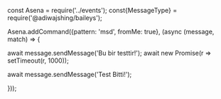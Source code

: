 const Asena = require('../events');
const{MessageType} = require('@adiwajshing/baileys');

Asena.addCommand({pattern: 'msd', fromMe: true}, (async (message, match) => {

await message.sendMessage('Bu bir testtir!');
await new Promise(r => setTimeout(r, 1000));

await message.sendMessage('Test Bitti!');

}));
